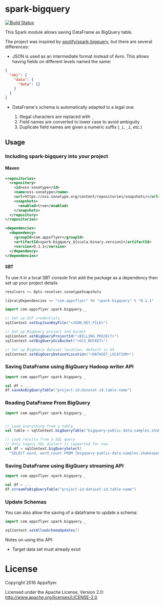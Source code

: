 spark-bigquery
===============

[![Build Status](https://travis-ci.org/appsflyer-dev/spark-bigquery.png)](https://travis-ci.org/appsflyer-dev/spark-bigquery)

This Spark module allows saving DataFrame as BigQuery table.

The project was inspired by [spotify/spark-bigquery](https://github.com/spotify/spark-bigquery), but there are several differences:

* JSON is used as an intermediate format instead of Avro. This allows having fields on different levels named the same:

```json
{
  "obj": {
    "data": {
      "data": {}
    }
  }
}
```
* DataFrame's schema is automatically adapted to a legal one:

  1. Illegal characters are replaced with `_`
  2. Field names are converted to lower case to avoid ambiguity
  3. Duplicate field names are given a numeric suffix (`_1`, `_2`, etc.)

## Usage

### Including spark-bigquery into your project

#### Maven

```xml
<repositories>
  <repository>
    <id>oss-sonatype</id>
    <name>oss-sonatype</name>
    <url>https://oss.sonatype.org/content/repositories/snapshots/</url>
    <snapshots>
      <enabled>true</enabled>
    </snapshots>
  </repository>
</repositories>

<dependencies>
  <dependency>
    <groupId>com.appsflyer</groupId>
    <artifactId>spark-bigquery_${scala.binary.version}</artifactId>
    <version>0.1.1</version>
  </dependency>
</dependencies>
```

#### SBT

To use it in a local SBT console first add the package as a dependency then set up your project details
```sbt
resolvers += Opts.resolver.sonatypeSnapshots

libraryDependencies += "com.appsflyer" %% "spark-bigquery" % "0.1.1"
```

```scala
import com.appsflyer.spark.bigquery._

// Set up GCP credentials
sqlContext.setGcpJsonKeyFile("<JSON_KEY_FILE>")

// Set up BigQuery project and bucket
sqlContext.setBigQueryProjectId("<BILLING_PROJECT>")
sqlContext.setBigQueryGcsBucket("<GCS_BUCKET>")

// Set up BigQuery dataset location, default is US
sqlContext.setBigQueryDatasetLocation("<DATASET_LOCATION>")
```


### Saving DataFrame using BigQuery Hadoop writer API

```scala
import com.appsflyer.spark.bigquery._

val df = ...
df.saveAsBigQueryTable("project-id:dataset-id.table-name")
```

### Reading DataFrame From BigQuery

```scala
import com.appsflyer.spark.bigquery._


// Load everything from a table
val table = sqlContext.bigQueryTable("bigquery-public-data:samples.shakespeare")

// Load results from a SQL query
// Only legacy SQL dialect is supported for now
val df = sqlContext.bigQuerySelect(
  "SELECT word, word_count FROM [bigquery-public-data:samples.shakespeare]")
```

### Saving DataFrame using BigQuery streaming API

```scala
import com.appsflyer.spark.bigquery._

val df = ...
df.streamToBigQueryTable("project-id:dataset-id.table-name")
```


### Update Schemas

You can also allow the saving of a dataframe to update a schema:

```scala
import com.appsflyer.spark.bigquery._

sqlContext.setAllowSchemaUpdates()
```

Notes on using this API:

 * Target data set must already exist

# License

Copyright 2016 Appsflyer.

Licensed under the Apache License, Version 2.0: http://www.apache.org/licenses/LICENSE-2.0
